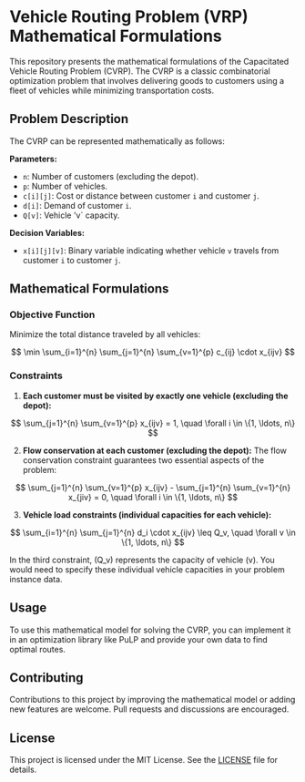 # Vehicle Routing Problem (VRP) Mathematical Formulations

This repository presents the mathematical formulations of the Capacitated Vehicle Routing Problem (CVRP). The CVRP is a classic combinatorial optimization problem that involves delivering goods to customers using a fleet of vehicles while minimizing transportation costs.

## Problem Description

The CVRP can be represented mathematically as follows:

**Parameters:**
- `n`: Number of customers (excluding the depot).
- `p`: Number of vehicles.
- `c[i][j]`: Cost or distance between customer `i` and customer `j`.
- `d[i]`: Demand of customer `i`.
- `Q[v]`: Vehicle 'v` capacity.

**Decision Variables:**
- `x[i][j][v]`: Binary variable indicating whether vehicle `v` travels from customer `i` to customer `j`.

## Mathematical Formulations

### Objective Function

Minimize the total distance traveled by all vehicles:

$$
\min \sum_{i=1}^{n} \sum_{j=1}^{n} \sum_{v=1}^{p} c_{ij} \cdot x_{ijv}
$$


### Constraints

1. **Each customer must be visited by exactly one vehicle (excluding the depot):**

$$
\sum_{j=1}^{n} \sum_{v=1}^{p} x_{ijv} = 1, \quad \forall i \in \{1, \ldots, n\}
$$


2. **Flow conservation at each customer (excluding the depot):**
The flow conservation constraint guarantees two essential aspects of the problem:

$$
\sum_{j=1}^{n} \sum_{v=1}^{p} x_{ijv} - \sum_{j=1}^{n} \sum_{v=1}^{n} x_{jiv} = 0, \quad \forall i \in \{1, \ldots, n\}
$$


3. **Vehicle load constraints (individual capacities for each vehicle):**

$$
\sum_{i=1}^{n} \sum_{j=1}^{n} d_i \cdot x_{ijv} \leq Q_v, \quad \forall v \in \{1, \ldots, n\}
$$


In the third constraint, \(Q_v\) represents the capacity of vehicle \(v\). You would need to specify these individual vehicle capacities in your problem instance data.

## Usage

To use this mathematical model for solving the CVRP, you can implement it in an optimization library like PuLP and provide your own data to find optimal routes.

## Contributing

Contributions to this project by improving the mathematical model or adding new features are welcome. Pull requests and discussions are encouraged.

## License

This project is licensed under the MIT License. See the [LICENSE](LICENSE) file for details.
